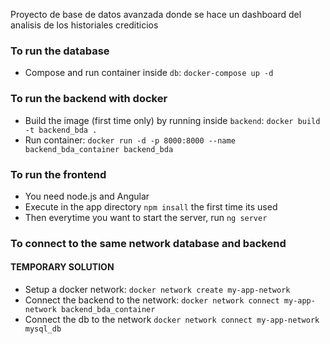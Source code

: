 Proyecto de base de datos avanzada donde se hace un dashboard del analisis de los historiales crediticios

### To run the **database**
- Compose and run container inside ```db```: ```docker-compose up -d```

### To run the **backend** with docker <br>
- Build the image (first time only) by running inside ```backend```: ```docker build -t backend_bda .```
- Run container: ```docker run -d -p 8000:8000 --name backend_bda_container backend_bda```

### To run the **frontend**
- You need node.js and Angular
- Execute in the app directory ```npm insall``` the first time its used
- Then everytime you want to start the server, run ```ng server```

### To connect to the same network **database** and **backend**
#### TEMPORARY SOLUTION
- Setup a docker network: ```docker network create my-app-network```
- Connect the backend to the network: ```docker network connect my-app-network backend_bda_container```
- Connect the db to the network ```docker network connect my-app-network mysql_db```